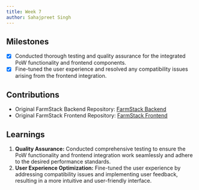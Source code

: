 ```yaml
---
title: Week 7
author: Sahajpreet Singh
---
```


## Milestones
- [x] Conducted thorough testing and quality assurance for the integrated PoW functionality and frontend components.
- [x] Fine-tuned the user experience and resolved any compatibility issues arising from the frontend integration.

## Contributions
- Original FarmStack Backend Repository: [FarmStack Backend](https://github.com/digitalgreenorg/datahub-api)
- Original FarmStack Frontend Repository: [FarmStack Frontend](https://github.com/digitalgreenorg/farmstack-frontend)

## Learnings
1. **Quality Assurance:** Conducted comprehensive testing to ensure the PoW functionality and frontend integration work seamlessly and adhere to the desired performance standards.
2. **User Experience Optimization:** Fine-tuned the user experience by addressing compatibility issues and implementing user feedback, resulting in a more intuitive and user-friendly interface.